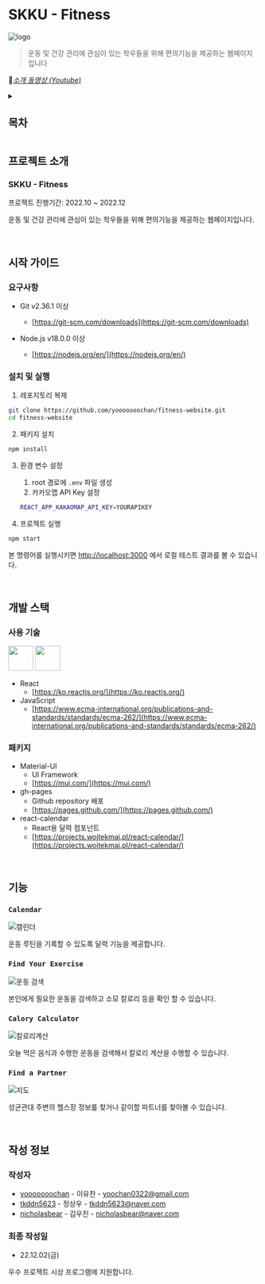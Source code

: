 # SKKU - Fitness

![logo](https://i.ibb.co/PMd12pf/png.png)
>운동 및 건강 관리에 관심이 있는 학우들을 위해 편의기능을 제공하는 웹페이지입니다

:muscle:<i>[소개 동영상 (Youtube)](https://www.youtube.com/watch?v=ldXJsjl7_UI)</i>

<details>
<summary><h2>목차</h2></summary>
<div markdown="1">       

[1. 프로젝트 소개](#프로젝트-소개)

[2. 시작 가이드](#시작-가이드)

[3. 개발 스택](#개발-스택)

[4. 기능](#기능)

[7. 작성 정보](#작성-정보)

</div>
</details>

## 프로젝트 소개

### SKKU - Fitness

프로젝트 진행기간: 2022.10 ~ 2022.12

운동 및 건강 관리에 관심이 있는 학우들을 위해 편의기능을 제공하는 웹페이지입니다.

<br/>

## 시작 가이드

### 요구사항

- Git v2.36.1 이상
    - [https://git-scm.com/downloads](https://git-scm.com/downloads)

- Node.js v18.0.0 이상
    - [https://nodejs.org/en/](https://nodejs.org/en/)

### 설치 및 실행

1. 레포지토리 복제

```bash
git clone https://github.com/yooooooochan/fitness-website.git
cd fitness-website
```

2. 패키지 설치

```bash
npm install
```

3. 환경 변수 설정
    1. root 경로에 `.env` 파일 생성
    2. 카카오맵 API Key 설정
    
    ```bash
    REACT_APP_KAKAOMAP_API_KEY=YOURAPIKEY
    ```
    
4. 프로젝트 실행

```bash
npm start
```

본 명령어를 실행시키면 [http://localhost:3000](http://localhost:3000) 에서 로컬 테스트 결과를 볼 수 있습니다.

<br/>

## 개발 스택

### 사용 기술

<div>

<img src="https://cdn.jsdelivr.net/gh/devicons/devicon/icons/react/react-original.svg" width="50" height="50" />

<img src="https://cdn.jsdelivr.net/gh/devicons/devicon/icons/javascript/javascript-original.svg" width="50" height="50" />

</div>

- React 
    - [https://ko.reactjs.org/](https://ko.reactjs.org/)          
- JavaScript
    - [https://www.ecma-international.org/publications-and-standards/standards/ecma-262/](https://www.ecma-international.org/publications-and-standards/standards/ecma-262/)

### 패키지

- Material-UI
    - UI Framework
    - [https://mui.com/](https://mui.com/)
- gh-pages
    - Github repository 배포
    - [https://pages.github.com/](https://pages.github.com/)
- react-calendar
    - React용 달력 컴포넌트
    - [https://projects.wojtekmaj.pl/react-calendar/](https://projects.wojtekmaj.pl/react-calendar/)

<br/>

## 기능

### `Calendar`

![캘린더](https://user-images.githubusercontent.com/104424579/205296681-042b774f-cfce-476e-8d36-a5472ecd49f7.jpg)

운동 루틴을 기록할 수 있도록 달력 기능을 제공합니다.

### `Find Your Exercise`

![운동 검색](https://user-images.githubusercontent.com/104424579/205297105-8fa626e6-9718-4288-8c19-80283fc59cd6.jpg)

본인에게 필요한 운동을 검색하고 소모 칼로리 등을 확인 할 수 있습니다.

### `Calory Calculator`

![칼로리계산](https://user-images.githubusercontent.com/104424579/205303155-a18f357d-859c-4c03-8cd3-29b9bf227334.jpg)

오늘 먹은 음식과 수행한 운동을 검색해서 칼로리 계산을 수행할 수 있습니다.

### `Find a Partner`

![지도](https://user-images.githubusercontent.com/104424579/205298488-3b5f885f-8a0b-49ab-a220-88311d7097a1.jpg)

성균관대 주변의 헬스장 정보를 찾거나 같이할 파트너를 찾아볼 수 있습니다.

<br/>

## 작성 정보

### 작성자

- [yooooooochan](https://github.com/yooooooochan) - 이유찬 - [yoochan0322@gmail.com](mailto:yoochan0322@gmail.com)
- [tkddn5623](https://github.com/tkddn5623) - 정상우 - [tkddn5623@naver.com](mailto:tkddn5623@naver.com)
- [nicholasbear](https://github.com/nicholasbear) - 김우진 - [nicholasbear@naver.com](mailto:nicholasbear@naver.com)

### 최종 작성일

- 22.12.02(금)

우수 프로젝트 시상 프로그램에 지원합니다.
